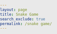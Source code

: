 ```yaml
---
layout: page
title: Snake Game
search_exclude: true
permalink: /snake game/
---
```




<html lang="en">
<head>
    <meta charset="UTF-8">
    <meta name="viewport" content="width=device-width, initial-scale=1.0">
    <title>Snake Game</title>
    <style>
        html, body {
            margin: 0;
            padding: 0;
            height: 100%;
            background-color: #e9e9e9;
            display: flex;
            flex-direction: column;
        }

        #gameContainer {
            width: 100vw;
            height: 70vh;
            display: flex;
            justify-content: center;
            align-items: flex-end;
            position: relative;
        }

        canvas {
            background-image: url('https://www.transparenttextures.com/patterns/grass.png');
            background-size: cover;
            border: 2px solid #333;
            box-shadow: 0px 4px 8px rgba(0, 0, 0, 0.2);
            border-radius: 10px;
        }

        #resetButton {
            display: none;
            position: absolute;
            top: 50%;
            left: 50%;
            transform: translate(-50%, -50%);
            margin: 20px;
            padding: 12px 25px;
            font-size: 18px;
            color: white;
            background-color: #007bff;
            border: none;
            border-radius: 8px;
            cursor: pointer;
            transition: background-color 0.3s ease, transform 0.2s ease;
        }

        #resetButton:hover {
            background-color: #0056b3;
        }

        #resetButton:active {
            background-color: #003f88;
            transform: scale(0.98);
        }

        #gameOverText {
            display: none;
            position: absolute;
            top: 40%;
            left: 50%;
            transform: translate(-50%, -50%);
            font-size: 48px;
            color: red;
            font-family: 'Arial Black', sans-serif;
            text-shadow: 2px 2px 4px #000;
        }

        body {
            overflow-y: scroll;
        }
    </style>
</head>
<body>

    <div id="gameContainer">
        <canvas id="snakeGame"></canvas>
        <div id="gameOverText">Game Over</div>
        <button id="resetButton">Try Again</button>
    </div>

    <script>
        const canvas = document.getElementById("snakeGame");
        const ctx = canvas.getContext("2d");

        const gameOverText = document.getElementById("gameOverText");
        const resetButton = document.getElementById("resetButton");

        canvas.width = Math.min(window.innerWidth * 0.8, 600);
        canvas.height = Math.min(window.innerHeight * 0.8, 600);

        const box = 40;
        const speed = 150;

        const canvasCols = Math.floor(canvas.width / box);
        const canvasRows = Math.floor(canvas.height / box);

        let snake, food, score, direction, game, isInvincible, powerUpActive, powerUpTimer;
        let powerUp;
        
        function initGame() {
            snake = [];
            snake[0] = { x: Math.floor(canvasCols / 2) * box, y: Math.floor(canvasRows / 2) * box };

            food = generateFood();
            powerUp = generateFood(); // Power-up has the same position format as food
            powerUpActive = false;

            score = 0;
            direction = null;
            isInvincible = false;
            powerUpTimer = 0;

            gameOverText.style.display = "none";
            resetButton.style.display = "none";
            clearInterval(game);
            game = setInterval(drawGame, speed);
        }

        function generateFood() {
            return {
                x: Math.floor(Math.random() * canvasCols) * box,
                y: Math.floor(Math.random() * canvasRows) * box,
            };
        }

        function setDirection(event) {
            if (event.keyCode === 37 && direction !== "RIGHT") direction = "LEFT";
            else if (event.keyCode === 38 && direction !== "DOWN") direction = "UP";
            else if (event.keyCode === 39 && direction !== "LEFT") direction = "RIGHT";
            else if (event.keyCode === 40 && direction !== "UP") direction = "DOWN";
        }

        function collision(newHead, array) {
            for (let i = 0; i < array.length; i++) {
                if (newHead.x === array[i].x && newHead.y === array[i].y) {
                    return true;
                }
            }
            return false;
        }

        function endGame() {
            clearInterval(game);
            gameOverText.style.display = "block";
            resetButton.style.display = "block";
        }

        function activatePowerUp() {
            isInvincible = true;
            powerUpActive = true;
            powerUpTimer = 10;
            setTimeout(() => {
                isInvincible = false;
                powerUpActive = false;
            }, 10000); // Power-up lasts for 10 seconds
        }

        function drawGame() {
            ctx.clearRect(0, 0, canvas.width, canvas.height);

            // Draw snake
            for (let i = 0; i < snake.length; i++) {
                ctx.fillStyle = (i === 0) ? (powerUpActive ? "gold" : "#333") : (powerUpActive ? "yellow" : "#4CAF50");
                ctx.beginPath();
                ctx.arc(snake[i].x + box / 2, snake[i].y + box / 2, box / 2, 0, 2 * Math.PI);
                ctx.fill();
                ctx.strokeStyle = "#FFF";
                ctx.stroke();
            }

            // Draw fruit (food)
            let fruitImage = new Image();
            fruitImage.src = 'https://img.icons8.com/ios/50/000000/apple--v1.png';
            ctx.drawImage(fruitImage, food.x, food.y, box, box);

            // Draw power-up occasionally
            if (Math.random() < 0.1 && !powerUpActive) {
                let powerUpImage = new Image();
                powerUpImage.src = 'https://img.icons8.com/emoji/48/000000/star-emoji.png';
                ctx.drawImage(powerUpImage, powerUp.x, powerUp.y, box, box);
            }

            let snakeX = snake[0].x;
            let snakeY = snake[0].y;

            if (direction === "LEFT") snakeX -= box;
            if (direction === "UP") snakeY -= box;
            if (direction === "RIGHT") snakeX += box;
            if (direction === "DOWN") snakeY += box;

            // Check if snake eats the food
            if (snakeX === food.x && snakeY === food.y) {
                score++;
                food = generateFood();
            } else {
                snake.pop();
            }

            // Check if snake collects the power-up
            if (snakeX === powerUp.x && snakeY === powerUp.y && !powerUpActive) {
                activatePowerUp();
                powerUp = generateFood(); // Move the power-up to a new location
            }

            let newHead = { x: snakeX, y: snakeY };

            // Check if snake hits the wall or collides with itself
            if (
                (snakeX < 0 || snakeY < 0 || snakeX >= canvas.width || snakeY >= canvas.height) && !isInvincible ||
                collision(newHead, snake)
            ) {
                endGame();
            }

            snake.unshift(newHead);

            ctx.fillStyle = "#000";
            ctx.font = "20px Arial";
            ctx.fillText("Score: " + score, 10, canvas.height - 20);
        }

        document.addEventListener("keydown", setDirection);

        window.addEventListener("keydown", (e) => {
            if (["ArrowUp", "ArrowDown", "ArrowLeft", "ArrowRight"].includes(e.key)) {
                e.preventDefault();
            }
        });

        resetButton.addEventListener("click", initGame);

        window.addEventListener("resize", function() {
            canvas.width = Math.min(window.innerWidth * 0.8, 600);
            canvas.height = Math.min(window.innerHeight * 0.8, 600);
        });

        initGame();
    </script>

</body>
</html>
